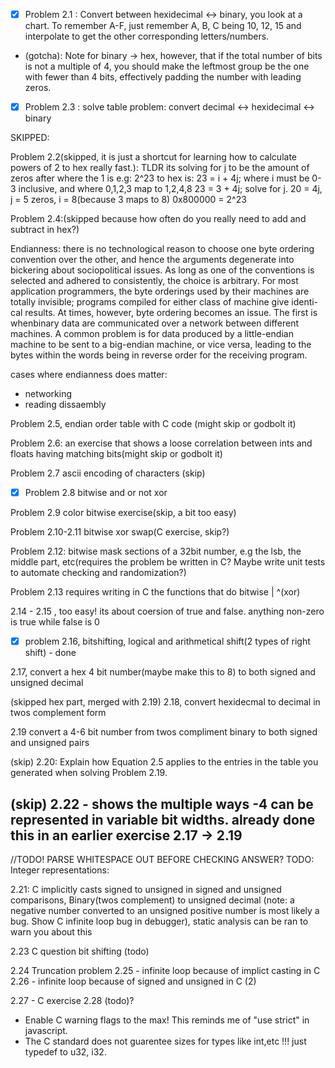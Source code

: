 
- [x] Problem 2.1 : Convert between hexidecimal <-> binary, you look at a chart. To remember A-F, just remember A, B, C being 10, 12, 15 and interpolate to get the other corresponding letters/numbers.
* (gotcha): Note for binary -> hex, however, that if
the total number of bits is not a multiple of 4, you should make the leftmost group
be the one with fewer than 4 bits, effectively padding the number with leading
zeros.


- [x] Problem 2.3  : solve table problem: convert decimal <-> hexidecimal <-> binary

SKIPPED:

Problem 2.2(skipped, it is just a shortcut for learning how to calculate powers of 2 to hex really fast.):
TLDR its solving for j to be the amount of zeros after where the 1 is e.g:
2^23 to hex is:
23 = i + 4j; where i must be 0-3 inclusive, and where 0,1,2,3 map to 1,2,4,8
23 = 3 + 4j; solve for j.
20 = 4j, j = 5 zeros, i = 8(because 3 maps to 8)
0x800000 = 2^23


Problem 2.4:(skipped because how often do you really need to add and subtract in hex?)

Endianness:
there is no technological reason to choose one byte ordering convention over
the other, and hence the arguments degenerate into bickering about sociopolitical
issues. As long as one of the conventions is selected and adhered to consistently,
the choice is arbitrary.
For most application programmers, the byte orderings used by their machines
are totally invisible; programs compiled for either class of machine give identi-
cal results. At times, however, byte ordering becomes an issue. The first is whenbinary data are communicated over a network between different machines. A
common problem is for data produced by a little-endian machine to be sent to
a big-endian machine, or vice versa, leading to the bytes within the words being
in reverse order for the receiving program.

cases where endianness does matter:
* networking
* reading dissaembly

Problem 2.5, endian order table with C code (might skip or godbolt it)

Problem 2.6: an exercise that shows a loose correlation between ints and floats having matching bits(might skip or godbolt it)

Problem 2.7 ascii encoding of characters (skip)

- [x] Problem 2.8 bitwise and or not xor

Problem 2.9 color bitwise exercise(skip, a bit too easy)

Problem 2.10-2.11 bitwise xor swap(C exercise, skip?)

Problem 2.12: bitwise mask sections of a 32bit number, e.g the lsb, the middle part, etc(requires the problem be written in C? Maybe write unit tests to automate checking and randomization?)

Problem 2.13 requires writing in C the functions that do bitwise | ^(xor)

2.14 - 2.15 , too easy! its about coersion of true and false. anything non-zero is true while false is 0

- [x] problem 2.16, bitshifting, logical and arithmetical shift(2 types of right shift) - done

2.17, convert a hex 4 bit number(maybe make this to 8) to both signed and unsigned decimal 

(skipped hex part, merged with 2.19) 2.18, convert hexidecmal to decimal in twos complement form

2.19 convert a 4-6 bit number from twos compliment binary to both signed and unsigned pairs

(skip) 2.20: Explain how Equation 2.5 applies to the entries in the table you generated when
solving Problem 2.19. 

(skip) 2.22 - shows the multiple ways -4 can be represented in variable bit widths. already done this in an earlier exercise 2.17 -> 2.19
----------------------------------------------------------------

//TODO! PARSE WHITESPACE OUT BEFORE CHECKING ANSWER?
TODO: 
Integer representations:

2.21: C implicitly casts signed to unsigned in signed and unsigned comparisons, Binary(twos complement) to unsigned decimal (note: a negative number converted to an unsigned positive number is most likely a bug. Show C infinite loop bug in debugger), static analysis can be ran to warn you about this

2.23 C question bit shifting (todo)

2.24 Truncation problem
2.25 - infinite loop because of implict casting in C
2.26 - infinite loop because of signed and unsigned in C (2)

2.27 - C exercise
2.28 (todo)?


- Enable C warning flags to the max! This reminds me of "use strict" in javascript.
- The C standard does not guarentee sizes for types like int,etc !!! just typedef to u32, i32.